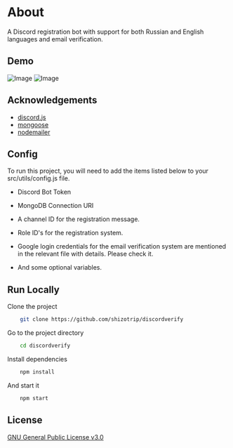 # About
A Discord registration bot with support for both Russian and English languages and email verification.
## Demo

![Image](https://i.hizliresim.com/fuuwxkb.png)
![Image](https://i.hizliresim.com/lb8vgzx.png)

## Acknowledgements

- [discord.js](https://www.npmjs.com/package/discord.js)
- [mongoose](https://www.npmjs.com/package/mongoose)
- [nodemailer](https://www.npmjs.com/package/nodemailer)

  
## Config

To run this project, you will need to add the items listed below to your src/utils/config.js file.

- Discord Bot Token

- MongoDB Connection URI

- A channel ID for the registration message.

- Role ID's for the registration system.

- Google login credentials for the email verification system are mentioned in the relevant file with details. Please check it.

- And some optional variables. 

## Run Locally 
Clone the project

```bash 
    git clone https://github.com/shizotrip/discordverify
```

Go to the project directory

```bash 
    cd discordverify
```

Install dependencies

```bash 
    npm install
```

And start it 

```bash 
    npm start
```

## License

[GNU General Public License v3.0](https://choosealicense.com/licenses/gpl-3.0/)

  
